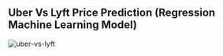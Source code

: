 ## Uber Vs Lyft Price Prediction (Regression Machine Learning Model)

![uber-vs-lyft](https://user-images.githubusercontent.com/36668856/133914879-eec65631-4a35-4024-b0fa-6c41de7a52ec.png)
